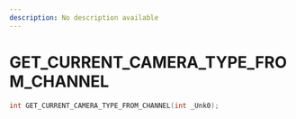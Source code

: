```yaml
---
description: No description available 
---
```


# GET_CURRENT_CAMERA_TYPE_FROM_CHANNEL

```cpp
int GET_CURRENT_CAMERA_TYPE_FROM_CHANNEL(int _Unk0);
```
